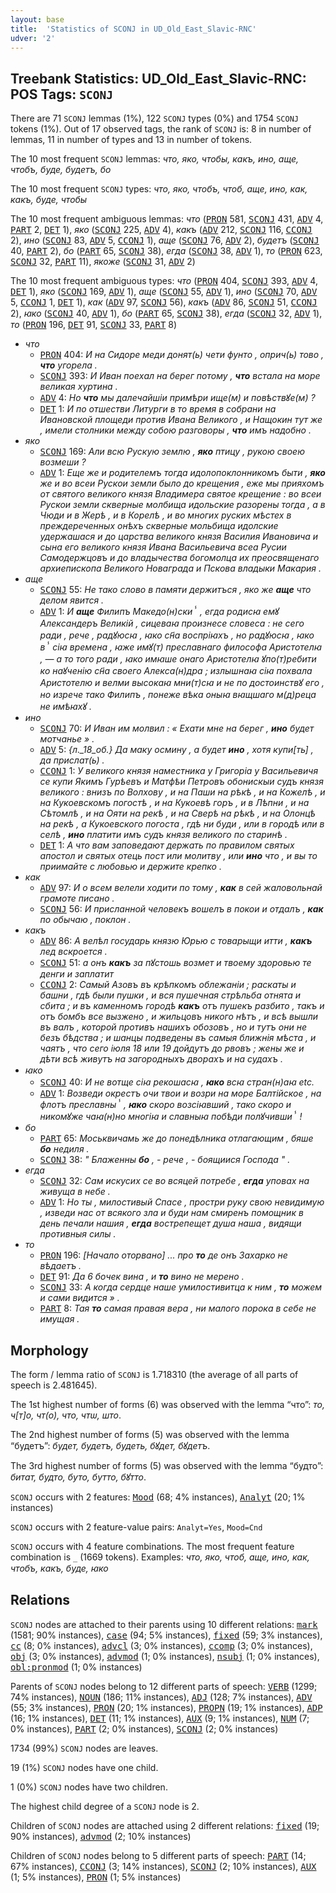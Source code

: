 ```yaml
---
layout: base
title:  'Statistics of SCONJ in UD_Old_East_Slavic-RNC'
udver: '2'
---
```


## Treebank Statistics: UD_Old_East_Slavic-RNC: POS Tags: `SCONJ`

There are 71 `SCONJ` lemmas (1%), 122 `SCONJ` types (0%) and 1754 `SCONJ` tokens (1%).
Out of 17 observed tags, the rank of `SCONJ` is: 8 in number of lemmas, 11 in number of types and 13 in number of tokens.

The 10 most frequent `SCONJ` lemmas: <em>что, яко, чтобы, какъ, ино, аще, чтобъ, буде, будетъ, бо</em>

The 10 most frequent `SCONJ` types:  <em>что, яко, чтобъ, чтоб, аще, ино, как, какъ, буде, чтобы</em>

The 10 most frequent ambiguous lemmas: <em>что</em> (<tt><a href="orv_rnc-pos-PRON.html">PRON</a></tt> 581, <tt><a href="orv_rnc-pos-SCONJ.html">SCONJ</a></tt> 431, <tt><a href="orv_rnc-pos-ADV.html">ADV</a></tt> 4, <tt><a href="orv_rnc-pos-PART.html">PART</a></tt> 2, <tt><a href="orv_rnc-pos-DET.html">DET</a></tt> 1), <em>яко</em> (<tt><a href="orv_rnc-pos-SCONJ.html">SCONJ</a></tt> 225, <tt><a href="orv_rnc-pos-ADV.html">ADV</a></tt> 4), <em>какъ</em> (<tt><a href="orv_rnc-pos-ADV.html">ADV</a></tt> 212, <tt><a href="orv_rnc-pos-SCONJ.html">SCONJ</a></tt> 116, <tt><a href="orv_rnc-pos-CCONJ.html">CCONJ</a></tt> 2), <em>ино</em> (<tt><a href="orv_rnc-pos-SCONJ.html">SCONJ</a></tt> 83, <tt><a href="orv_rnc-pos-ADV.html">ADV</a></tt> 5, <tt><a href="orv_rnc-pos-CCONJ.html">CCONJ</a></tt> 1), <em>аще</em> (<tt><a href="orv_rnc-pos-SCONJ.html">SCONJ</a></tt> 76, <tt><a href="orv_rnc-pos-ADV.html">ADV</a></tt> 2), <em>будетъ</em> (<tt><a href="orv_rnc-pos-SCONJ.html">SCONJ</a></tt> 40, <tt><a href="orv_rnc-pos-PART.html">PART</a></tt> 2), <em>бо</em> (<tt><a href="orv_rnc-pos-PART.html">PART</a></tt> 65, <tt><a href="orv_rnc-pos-SCONJ.html">SCONJ</a></tt> 38), <em>егда</em> (<tt><a href="orv_rnc-pos-SCONJ.html">SCONJ</a></tt> 38, <tt><a href="orv_rnc-pos-ADV.html">ADV</a></tt> 1), <em>то</em> (<tt><a href="orv_rnc-pos-PRON.html">PRON</a></tt> 623, <tt><a href="orv_rnc-pos-SCONJ.html">SCONJ</a></tt> 32, <tt><a href="orv_rnc-pos-PART.html">PART</a></tt> 11), <em>якоже</em> (<tt><a href="orv_rnc-pos-SCONJ.html">SCONJ</a></tt> 31, <tt><a href="orv_rnc-pos-ADV.html">ADV</a></tt> 2)

The 10 most frequent ambiguous types:  <em>что</em> (<tt><a href="orv_rnc-pos-PRON.html">PRON</a></tt> 404, <tt><a href="orv_rnc-pos-SCONJ.html">SCONJ</a></tt> 393, <tt><a href="orv_rnc-pos-ADV.html">ADV</a></tt> 4, <tt><a href="orv_rnc-pos-DET.html">DET</a></tt> 1), <em>яко</em> (<tt><a href="orv_rnc-pos-SCONJ.html">SCONJ</a></tt> 169, <tt><a href="orv_rnc-pos-ADV.html">ADV</a></tt> 1), <em>аще</em> (<tt><a href="orv_rnc-pos-SCONJ.html">SCONJ</a></tt> 55, <tt><a href="orv_rnc-pos-ADV.html">ADV</a></tt> 1), <em>ино</em> (<tt><a href="orv_rnc-pos-SCONJ.html">SCONJ</a></tt> 70, <tt><a href="orv_rnc-pos-ADV.html">ADV</a></tt> 5, <tt><a href="orv_rnc-pos-CCONJ.html">CCONJ</a></tt> 1, <tt><a href="orv_rnc-pos-DET.html">DET</a></tt> 1), <em>как</em> (<tt><a href="orv_rnc-pos-ADV.html">ADV</a></tt> 97, <tt><a href="orv_rnc-pos-SCONJ.html">SCONJ</a></tt> 56), <em>какъ</em> (<tt><a href="orv_rnc-pos-ADV.html">ADV</a></tt> 86, <tt><a href="orv_rnc-pos-SCONJ.html">SCONJ</a></tt> 51, <tt><a href="orv_rnc-pos-CCONJ.html">CCONJ</a></tt> 2), <em>ꙗко</em> (<tt><a href="orv_rnc-pos-SCONJ.html">SCONJ</a></tt> 40, <tt><a href="orv_rnc-pos-ADV.html">ADV</a></tt> 1), <em>бо</em> (<tt><a href="orv_rnc-pos-PART.html">PART</a></tt> 65, <tt><a href="orv_rnc-pos-SCONJ.html">SCONJ</a></tt> 38), <em>егда</em> (<tt><a href="orv_rnc-pos-SCONJ.html">SCONJ</a></tt> 32, <tt><a href="orv_rnc-pos-ADV.html">ADV</a></tt> 1), <em>то</em> (<tt><a href="orv_rnc-pos-PRON.html">PRON</a></tt> 196, <tt><a href="orv_rnc-pos-DET.html">DET</a></tt> 91, <tt><a href="orv_rnc-pos-SCONJ.html">SCONJ</a></tt> 33, <tt><a href="orv_rnc-pos-PART.html">PART</a></tt> 8)


* <em>что</em>
  * <tt><a href="orv_rnc-pos-PRON.html">PRON</a></tt> 404: <em>И на Сидоре меди донят(ь) чети фунто , оприч(ь) тово , <b>что</b> угорела .</em>
  * <tt><a href="orv_rnc-pos-SCONJ.html">SCONJ</a></tt> 393: <em>И Иван поехал на берег потому , <b>что</b> встала на море великая хуртина .</em>
  * <tt><a href="orv_rnc-pos-ADV.html">ADV</a></tt> 4: <em>Но <b>что</b> мы далечайшіи примѣри ище(м) и повѣствꙋе(м) ?</em>
  * <tt><a href="orv_rnc-pos-DET.html">DET</a></tt> 1: <em>И по отшестви Литурги в то время в собрани на Ивановской площеди против Ивана Великого , и Нащокин тут же , имели столники между собою разговоры , <b>что</b> имъ надобно .</em>
* <em>яко</em>
  * <tt><a href="orv_rnc-pos-SCONJ.html">SCONJ</a></tt> 169: <em>Али всю Рускую землю , <b>яко</b> птицу , рукою своею возмеши ?</em>
  * <tt><a href="orv_rnc-pos-ADV.html">ADV</a></tt> 1: <em>Еще же и родителемъ тогда идолопоклонникомъ быти , <b>яко</b> же и во всеи Рускои земли было до крещения , еже мы прияхомъ от святого великого князя Владимера святое крещение : во всеи Рускои земли скверные молбища идольские разорены тогда , а в Чюди и в Жерѣ , и в Корелѣ , и во многих руских мѣстех в преждереченных онѣхъ скверные мольбища идолские удержашася и до царства великого князя Василия Ивановича и сына его великого князя Ивана Васильевича всеа Русии Самодержцовъ и до владычества богомолца их преосвященаго архиепископа Великого Новаграда и Пскова владыки Макария .</em>
* <em>аще</em>
  * <tt><a href="orv_rnc-pos-SCONJ.html">SCONJ</a></tt> 55: <em>Не тако слово в памяти держитъся , яко же <b>аще</b> что делом явится .</em>
  * <tt><a href="orv_rnc-pos-ADV.html">ADV</a></tt> 1: <em>И <b>аще</b> Филипъ Македо(н)скиⸯ , егда родисꙗ емꙋ Александеръ Великій , сицеваꙗ произнесе словеса : не сего ради , рече , радꙋюсꙗ , ꙗко сн҃а воспріꙗхъ , но радꙋюсꙗ , ꙗко вⸯ сіꙗ времена , ꙗже имꙋ(т) преславнаго философа Аристотелꙗ , — а то того ради , ꙗко имꙗше онаго Аристотелꙗ ꙋпо(т)ребити ко наꙋченію сн҃а своего Алекса(н)дра ; излышнаꙗ сіꙗ похвала Аристотелю и велми высокаꙗ мни(т)сꙗ и не по достоинствꙋ его , но изрече тако Филипъ , понеже вѣка оныꙗ вꙗщшаго м(д)реца не имѣꙗхꙋ .</em>
* <em>ино</em>
  * <tt><a href="orv_rnc-pos-SCONJ.html">SCONJ</a></tt> 70: <em>И Иван им молвил : « Ехати мне на берег , <b>ино</b> будет мотчанье » .</em>
  * <tt><a href="orv_rnc-pos-ADV.html">ADV</a></tt> 5: <em>{л._18_об.} Да маку осмину , а будет <b>ино</b> , хотя купи[ть] , да прислат(ь) .</em>
  * <tt><a href="orv_rnc-pos-CCONJ.html">CCONJ</a></tt> 1: <em>У великого князя наместника у Григоріа у Васильевичя се купи Якимъ Гурѣевъ и Матфѣи Петровъ обонискыи судъ князя великого : внизъ по Волхову , и на Паши на рѣкѣ , и на Кожелѣ , и на Кукоевскомъ погостѣ , и на Кукоевѣ горъ , и в Лѣпни , и на Сѣтомлѣ , и на Ояти на рекѣ , и на Сверѣ на рѣкѣ , и на Олонцѣ на рекѣ , а Кукоевского погоста , гдѣ ни буди , или в городѣ или в селѣ , <b>ино</b> платити имъ судъ князя великого по старинѣ .</em>
  * <tt><a href="orv_rnc-pos-DET.html">DET</a></tt> 1: <em>А что вам заповедают держать по правилом святых апостол и святых отець пост или молитву , или <b>ино</b> что , и вы то приимайте с любовью и держите крепко .</em>
* <em>как</em>
  * <tt><a href="orv_rnc-pos-ADV.html">ADV</a></tt> 97: <em>И о всем велели ходити по тому , <b>как</b> в сей жаловольнай грамоте писано .</em>
  * <tt><a href="orv_rnc-pos-SCONJ.html">SCONJ</a></tt> 56: <em>И присланной человекъ вошелъ в покои и отдалъ , <b>как</b> по обычаю , поклон .</em>
* <em>какъ</em>
  * <tt><a href="orv_rnc-pos-ADV.html">ADV</a></tt> 86: <em>А велѣл государь князю Юрью с товарыщи итти , <b>какъ</b> лед вскроется .</em>
  * <tt><a href="orv_rnc-pos-SCONJ.html">SCONJ</a></tt> 51: <em>а онъ <b>какъ</b> за пꙋстошь возмет и твоему здоровью те денги и заплатит</em>
  * <tt><a href="orv_rnc-pos-CCONJ.html">CCONJ</a></tt> 2: <em>Самый Азовъ въ крѣпкомъ облежанiи ; раскаты и башни , гдѣ были пушки , и вся пушечная стрѣльба отнята и сбита ; и въ каменномъ городѣ <b>какъ</b> отъ пушекъ разбито , такъ и отъ бомбъ все вызжено , и жильцовъ никого нѣтъ , и всѣ вышли въ валъ , которой противъ нашихъ обозовъ , но и тутъ они не безъ бѣдства ; и шанцы подведены въ самыя ближнiя мѣста , и чаятъ , что сего iюля 18 или 19 дойдутъ до рвовъ ; жены же и дѣти всѣ живутъ на загородныхъ дворахъ и на судахъ .</em>
* <em>ꙗко</em>
  * <tt><a href="orv_rnc-pos-SCONJ.html">SCONJ</a></tt> 40: <em>И не вотще сіꙗ рекошасꙗ , <b>ꙗко</b> всꙗ стран(н)аꙗ etc.</em>
  * <tt><a href="orv_rnc-pos-ADV.html">ADV</a></tt> 1: <em>Возведи окрестъ очи твои и возри на море Балтійское , на флотъ преславныⸯ , <b>ꙗко</b> скоро возсіꙗвший , тако скоро и никомꙋже чаꙗ(н)но многіꙗ и славныꙗ побѣди полꙋчившиⸯ !</em>
* <em>бо</em>
  * <tt><a href="orv_rnc-pos-PART.html">PART</a></tt> 65: <em>Моськвичамь же до понедѣлника отлагающим , бяше <b>бо</b> недиля .</em>
  * <tt><a href="orv_rnc-pos-SCONJ.html">SCONJ</a></tt> 38: <em>" Блаженны <b>бо</b> , - рече , - боящиися Господа " .</em>
* <em>егда</em>
  * <tt><a href="orv_rnc-pos-SCONJ.html">SCONJ</a></tt> 32: <em>Сам искусих се во всяцей потребе , <b>егда</b> уповах на живуща в небе .</em>
  * <tt><a href="orv_rnc-pos-ADV.html">ADV</a></tt> 1: <em>Но ты , милостивый Спасе , простри руку свою невидимую , изведи нас от всякого зла и буди нам смиренъ помощник в день печали нашия , <b>егда</b> вострепещет душа наша , видящи противныя силы .</em>
* <em>то</em>
  * <tt><a href="orv_rnc-pos-PRON.html">PRON</a></tt> 196: <em>[Начало оторвано] ... про <b>то</b> де онъ Захарко не вѣдаетъ .</em>
  * <tt><a href="orv_rnc-pos-DET.html">DET</a></tt> 91: <em>Да 6 бочек вина , и <b>то</b> вино не мерено .</em>
  * <tt><a href="orv_rnc-pos-SCONJ.html">SCONJ</a></tt> 33: <em>А когда сердце наше умилостивитца к ним , <b>то</b> можем и сами видится » .</em>
  * <tt><a href="orv_rnc-pos-PART.html">PART</a></tt> 8: <em>Тая <b>то</b> самая правая вера , ни малого порока в себе не имущая .</em>

## Morphology

The form / lemma ratio of `SCONJ` is 1.718310 (the average of all parts of speech is 2.481645).

The 1st highest number of forms (6) was observed with the lemma “что”: <em>то, ч[т]о, чт(о), что, чтѡ, што</em>.

The 2nd highest number of forms (5) was observed with the lemma “будетъ”: <em>будет, будетъ, будеть, бꙋдет, бꙋдетъ</em>.

The 3rd highest number of forms (5) was observed with the lemma “будто”: <em>битат, будто, буто, бутто, бꙋтто</em>.

`SCONJ` occurs with 2 features: <tt><a href="orv_rnc-feat-Mood.html">Mood</a></tt> (68; 4% instances), <tt><a href="orv_rnc-feat-Analyt.html">Analyt</a></tt> (20; 1% instances)

`SCONJ` occurs with 2 feature-value pairs: `Analyt=Yes`, `Mood=Cnd`

`SCONJ` occurs with 4 feature combinations.
The most frequent feature combination is `_` (1669 tokens).
Examples: <em>что, яко, чтоб, аще, ино, как, чтобъ, какъ, буде, ꙗко</em>


## Relations

`SCONJ` nodes are attached to their parents using 10 different relations: <tt><a href="orv_rnc-dep-mark.html">mark</a></tt> (1581; 90% instances), <tt><a href="orv_rnc-dep-case.html">case</a></tt> (94; 5% instances), <tt><a href="orv_rnc-dep-fixed.html">fixed</a></tt> (59; 3% instances), <tt><a href="orv_rnc-dep-cc.html">cc</a></tt> (8; 0% instances), <tt><a href="orv_rnc-dep-advcl.html">advcl</a></tt> (3; 0% instances), <tt><a href="orv_rnc-dep-ccomp.html">ccomp</a></tt> (3; 0% instances), <tt><a href="orv_rnc-dep-obj.html">obj</a></tt> (3; 0% instances), <tt><a href="orv_rnc-dep-advmod.html">advmod</a></tt> (1; 0% instances), <tt><a href="orv_rnc-dep-nsubj.html">nsubj</a></tt> (1; 0% instances), <tt><a href="orv_rnc-dep-obl-pronmod.html">obl:pronmod</a></tt> (1; 0% instances)

Parents of `SCONJ` nodes belong to 12 different parts of speech: <tt><a href="orv_rnc-pos-VERB.html">VERB</a></tt> (1299; 74% instances), <tt><a href="orv_rnc-pos-NOUN.html">NOUN</a></tt> (186; 11% instances), <tt><a href="orv_rnc-pos-ADJ.html">ADJ</a></tt> (128; 7% instances), <tt><a href="orv_rnc-pos-ADV.html">ADV</a></tt> (55; 3% instances), <tt><a href="orv_rnc-pos-PRON.html">PRON</a></tt> (20; 1% instances), <tt><a href="orv_rnc-pos-PROPN.html">PROPN</a></tt> (19; 1% instances), <tt><a href="orv_rnc-pos-ADP.html">ADP</a></tt> (16; 1% instances), <tt><a href="orv_rnc-pos-DET.html">DET</a></tt> (11; 1% instances), <tt><a href="orv_rnc-pos-AUX.html">AUX</a></tt> (9; 1% instances), <tt><a href="orv_rnc-pos-NUM.html">NUM</a></tt> (7; 0% instances), <tt><a href="orv_rnc-pos-PART.html">PART</a></tt> (2; 0% instances), <tt><a href="orv_rnc-pos-SCONJ.html">SCONJ</a></tt> (2; 0% instances)

1734 (99%) `SCONJ` nodes are leaves.

19 (1%) `SCONJ` nodes have one child.

1 (0%) `SCONJ` nodes have two children.

The highest child degree of a `SCONJ` node is 2.

Children of `SCONJ` nodes are attached using 2 different relations: <tt><a href="orv_rnc-dep-fixed.html">fixed</a></tt> (19; 90% instances), <tt><a href="orv_rnc-dep-advmod.html">advmod</a></tt> (2; 10% instances)

Children of `SCONJ` nodes belong to 5 different parts of speech: <tt><a href="orv_rnc-pos-PART.html">PART</a></tt> (14; 67% instances), <tt><a href="orv_rnc-pos-CCONJ.html">CCONJ</a></tt> (3; 14% instances), <tt><a href="orv_rnc-pos-SCONJ.html">SCONJ</a></tt> (2; 10% instances), <tt><a href="orv_rnc-pos-AUX.html">AUX</a></tt> (1; 5% instances), <tt><a href="orv_rnc-pos-PRON.html">PRON</a></tt> (1; 5% instances)

